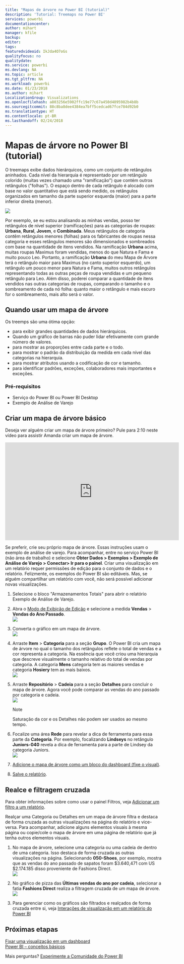 ```yaml
---
title: "Mapas de árvore no Power BI (tutorial)"
description: 'Tutorial: Treemaps no Power BI'
services: powerbi
documentationcenter: 
author: mihart
manager: kfile
backup: 
editor: 
tags: 
featuredvideoid: IkJda4O7oGs
qualityfocus: no
qualitydate: 
ms.service: powerbi
ms.devlang: NA
ms.topic: article
ms.tgt_pltfrm: NA
ms.workload: powerbi
ms.date: 01/23/2018
ms.author: mihart
LocalizationGroup: Visualizations
ms.openlocfilehash: a803256e5902ffc19e77c67a450d4895982b4b8b
ms.sourcegitcommit: 88c8ba8dee4384ea7bff5cedcad67fce784d92b0
ms.translationtype: HT
ms.contentlocale: pt-BR
ms.lasthandoff: 02/24/2018
---
```

# <a name="treemaps-in-power-bi-tutorial"></a>Mapas de árvore no Power BI (tutorial)
O treemaps exibe dados hierárquicos, como um conjunto de retângulos aninhados.  Cada nível da hierarquia é representado por um retângulo colorido (muitas vezes chamado uma "ramificação") que contém outros retângulos ("folhas").  O espaço dentro de cada retângulo é alocado com base no valor quantitativo que está sendo medido, os retângulos organizados em tamanho da parte superior esquerda (maior) para a parte inferior direita (menor).

![](media/power-bi-visualization-treemaps/pbi-nancy_viz_treemap.png)

Por exemplo, se eu estou analisando as minhas vendas, posso ter retângulos de nível superior (ramificações) para as categorias de roupas: **Urbana**, **Rural**, **Jovem**, e **Combinada**.  Meus retângulos de categoria contêm retângulos menores (folhas) para os fabricantes de roupas nessa categoria e esses retângulos menores são dimensionados e sombreados com base na quantidade de itens vendidos.  Na ramificação **Urbana** acima, muitas roupas Maximus foram vendidas, menos do que Natura e Fama e muito pouco Leo.  Portanto, a ramificação **Urbana** do meu Mapa de Árvore terá o retângulo maior para Maximus (no canto superior esquerdo), um retângulo um pouco menor para Natura e Fama, muitos outros retângulos representando todas as outras peças de roupa vendidas e um pequeno retângulo para Leo.  Além disso, poderei comparar a quantidade de itens vendidos nas outras categorias de roupas, comparando o tamanho e o sombreamento de cada nó folha: quanto maior o retângulo e mais escuro for o sombreamento, mais alto será o valor.

## <a name="when-to-use-a-treemap"></a>Quando usar um mapa de árvore
Os treemps são uma ótima opção:

* para exibir grandes quantidades de dados hierárquicos.
* Quando um gráfico de barras não puder lidar efetivamente com grande número de valores.
* para mostrar as proporções entre cada parte e o todo.
* para mostrar o padrão da distribuição da medida em cada nível das categorias na hierarquia.
* para mostrar atributos usando a codificação de cor e tamanho.
* para identificar padrões, exceções, colaboradores mais importantes e exceções.

### <a name="prerequisites"></a>Pré-requisitos
 - Serviço do Power BI ou Power BI Desktop
 - Exemplo de Análise de Varejo

## <a name="create-a-basic-treemap"></a>Criar um mapa de árvore básico
Deseja ver alguém criar um mapa de árvore primeiro?  Pule para 2:10 neste vídeo para assistir Amanda criar um mapa de árvore.

<iframe width="560" height="315" src="https://www.youtube.com/embed/IkJda4O7oGs" frameborder="0" allowfullscreen></iframe>

Se preferir, crie seu próprio mapa de árvore. Essas instruções usam o exemplo de análise de varejo. Para acompanhar, entre no serviço Power BI (não área de trabalho) e selecione **Obter Dados \> Exemplos \> Exemplo de Análise de Varejo \> Conectar\> Ir para o painel**. Criar uma visualização em um relatório requer permissões de edição para o conjunto de dados e o relatório. Felizmente, os exemplos do Power BI são editáveis. Mas, se alguém compartilhar um relatório com você, não será possível adicionar novas visualizações.

1. Selecione o bloco "Armazenamentos Totais" para abrir o relatório Exemplo de Análise de Varejo.    
2. Abra o [Modo de Exibição de Edição](service-interact-with-a-report-in-editing-view.md) e selecione a medida **Vendas** > **Vendas do Ano Passado**.   
   ![](media/power-bi-visualization-treemaps/treemapfirstvalue_new.png)   
3. Converta o gráfico em um mapa de árvore.  
   ![](media/power-bi-visualization-treemaps/treemapconvertto_new.png)   
4. Arraste **Item** > **Categoria** para a seção **Grupo**. O Power BI cria um mapa de árvore no qual o tamanho dos retângulos reflete o total de vendas e a cor representa a categoria.  Na essência que você criou uma hierarquia que descreve visualmente o tamanho relativo do total de vendas por categoria.  A categoria **Mens** categoria tem as maiores vendas e categoria **Hosiery** tem as mais baixos.   
   ![](media/power-bi-visualization-treemaps/treemapcomplete_new.png)   
5. Arraste **Repositório** > **Cadeia** para a seção **Detalhes** para concluir o mapa de árvore. Agora você pode comparar as vendas do ano passado por categoria e cadeia.   
   ![](media/power-bi-visualization-treemaps/treemap_addgroup_new.png)
   
   > [!NOTE]
   > Saturação da cor e os Detalhes não podem ser usados ao mesmo tempo.
   > 
   > 
5. Focalize uma área **Rede** para revelar a dica de ferramenta para essa parte da **Categoria**.  Por exemplo, focalizando **Lindseys** no retângulo **Juniors-040** revela a dica de ferramenta para a parte de Lindsey da categoria Juniors.  
   ![](media/power-bi-visualization-treemaps/treemaphoverdetail_new.png)
6. [Adicione o mapa de árvore como um bloco do dashboard (fixe o visual)](service-dashboard-tiles.md). 
7. [Salve o relatório](service-report-save.md).

## <a name="highlighting-and-cross-filtering"></a>Realce e filtragem cruzada
Para obter informações sobre como usar o painel Filtros, veja [Adicionar um filtro a um relatório](power-bi-report-add-filter.md).

Realçar uma Categoria ou Detalhes em um mapa de árvore filtra e destaca de forma cruzada as outras visualizações na página do relatório e vice-versa. Para acompanhar, adicione alguns elementos visuais à mesma página ou copie/cole o mapa de árvore em uma página de relatório que já tenha outros elementos visuais.

1. No mapa de árvore, selecione uma categoria ou uma cadeia de dentro de uma categoria.  Isso destaca de forma cruzada as outras visualizações na página. Selecionando **050-Shoes**, por exemplo, mostra que as vendas do ano passado de sapatos foram $3.640,471 com US $2.174.185 disso proveniente de Fashions Direct.  
   ![](media/power-bi-visualization-treemaps/treemaphiliting.png)

2. No gráfico de pizza das **Últimas vendas do ano por cadeia**, selecionar a fatia **Fashions Direct** realiza a filtragem cruzada de um mapa de árvore.  
   ![](media/power-bi-visualization-treemaps/treemapnoowl.gif)    

3. Para gerenciar como os gráficos são filtrados e realçados de forma cruzada entre si, veja [Interações de visualização em um relatório do Power BI](service-reports-visual-interactions.md)

## <a name="next-steps"></a>Próximas etapas
[ Fixar uma visualização em um dashboard](service-dashboard-pin-tile-from-report.md)  
[Power BI – conceitos básicos](service-basic-concepts.md)  

Mais perguntas? [Experimente a Comunidade do Power BI](http://community.powerbi.com/)  

